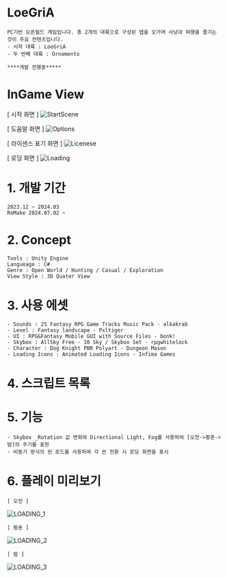 # LoeGriA
    PC기반 오픈월드 게임입니다. 총 2개의 대륙으로 구성된 맵을 오가며 사냥과 여행을 즐기는 것이 주요 컨텐츠입니다.
    - 시작 대륙 : LoeGriA
    - 두 번째 대륙 : Ornamento

    ****개발 진행중*****
    
# InGame View
[ 시작 화면 ]
![StartScene](https://github.com/shin0624/Unity_LoeGriA/assets/91828379/ef71ca8e-3130-4f9c-b8a2-1db692361c34)

[ 도움말 화면 ]
![Options](https://github.com/shin0624/Unity_LoeGriA/assets/91828379/1e56c2d2-40bf-4620-9fb0-664ea752459e)

[ 라이센스 표기 화면 ]
![Licenese](https://github.com/shin0624/Unity_LoeGriA/assets/91828379/4f4fbce6-d9d2-4b34-b527-4171419272d7)

[ 로딩 화면 ]
![Loading](https://github.com/shin0624/Unity_LoeGriA/assets/91828379/929e10cd-4565-4a1e-bc5f-a4d08e95af94)

# 1. 개발 기간
    2023.12 ~ 2024.03
    ReMake 2024.07.02 ~ 

# 2. Concept
    Tools : Unity Engine
    Langueage : C#
    Genre : Open World / Hunting / Casual / Exploration
    View Style : 3D Quater View

# 3. 사용 에셋
    - Sounds : 25 Fantasy RPG Game Tracks Music Pack - alkakrab
    - Level : Fantasy landscape - Pxltiger
    - UI : RPG&Fantasy Mobile GUI with Source Files - bonk!
    - Skybox : AllSky Free - 10 Sky / Skybox Set - rpgwhitelock
    - Character : Dog Knight PBR Polyart - Dungeon Mason
    - Loading Icons : Animated Loading Icons - Infima Games

# 4. 스크립트 목록

# 5. 기능
    - Skybox _Rotation 값 변화와 Directional Light, Fog를 사용하여 [오전->황혼->밤]의 주기를 표현
    - 비동기 방식의 씬 로드를 사용하여 각 씬 전환 시 로딩 화면을 표시

# 6. 플레이 미리보기
    [ 오전 ]
![LOADING_1](https://github.com/shin0624/Unity_LoeGriA/assets/91828379/d4c646b3-c2e1-46ba-b088-26d062f83712)

    [ 황혼 ]
![LOADING_2](https://github.com/shin0624/Unity_LoeGriA/assets/91828379/bd88aa10-254a-42b6-89d1-286f972b2b75)

    [ 밤 ]
![LOADING_3](https://github.com/shin0624/Unity_LoeGriA/assets/91828379/da9ce23f-1036-4626-aa3c-b9d08a9e022b)
    
    
